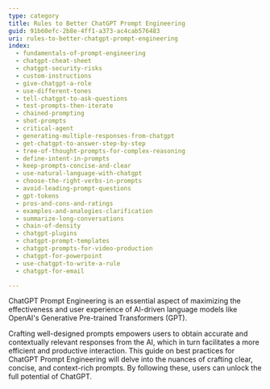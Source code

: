 ```yaml
---
type: category
title: Rules to Better ChatGPT Prompt Engineering
guid: 91b60efc-2b8e-4ff1-a373-ac4cab576483
uri: rules-to-better-chatgpt-prompt-engineering
index:
  - fundamentals-of-prompt-engineering
  - chatgpt-cheat-sheet
  - chatgpt-security-risks
  - custom-instructions
  - give-chatgpt-a-role
  - use-different-tones
  - tell-chatgpt-to-ask-questions
  - test-prompts-then-iterate
  - chained-prompting
  - shot-prompts
  - critical-agent
  - generating-multiple-responses-from-chatgpt
  - get-chatgpt-to-answer-step-by-step
  - tree-of-thought-prompts-for-complex-reasoning
  - define-intent-in-prompts
  - keep-prompts-concise-and-clear
  - use-natural-language-with-chatgpt
  - choose-the-right-verbs-in-prompts
  - avoid-leading-prompt-questions
  - gpt-tokens
  - pros-and-cons-and-ratings
  - examples-and-analogies-clarification
  - summarize-long-conversations
  - chain-of-density
  - chatgpt-plugins
  - chatgpt-prompt-templates
  - chatgpt-prompts-for-video-production
  - chatgpt-for-powerpoint
  - use-chatgpt-to-write-a-rule
  - chatgpt-for-email

---
```


ChatGPT Prompt Engineering is an essential aspect of maximizing the effectiveness and user experience of AI-driven language models like OpenAI's Generative Pre-trained Transformers (GPT).

Crafting well-designed prompts empowers users to obtain accurate and contextually relevant responses from the AI, which in turn facilitates a more efficient and productive interaction. This guide on best practices for ChatGPT Prompt Engineering will delve into the nuances of crafting clear, concise, and context-rich prompts. By following these, users can unlock the full potential of ChatGPT.
